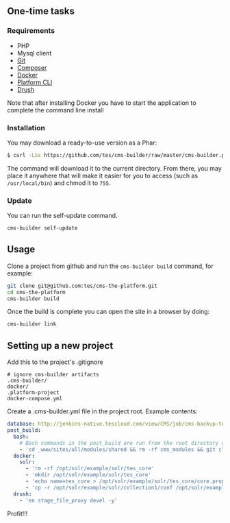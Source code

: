 
## One-time tasks
### Requirements

* PHP
* Mysql client
* [Git](https://git-scm.com/book/en/v2/Getting-Started-Installing-Git)
* [Composer](https://getcomposer.org/)
* [Docker](https://www.docker.com/)
* [Platform CLI](https://docs.platform.sh/overview/cli.html)
* [Drush](http://docs.drush.org/en/master/install/)

Note that after installing Docker you have to start the application to complete the command line install

### Installation
You may download a ready-to-use version as a Phar:

```sh
$ curl -LSs https://github.com/tes/cms-builder/raw/master/cms-builder.phar -o cms-builder
```

The command will download it to the current directory. From there, you may place it anywhere that will make it easier for you to access (such as `/usr/local/bin`) and chmod it to `755`.

### Update
You can run the self-update command.
```sh
cms-builder self-update
```

## Usage
Clone a project from github and run the `cms-builder build` command, for example:
```bash
git clone git@github.com:tes/cms-the-platform.git
cd cms-the-platform
cms-builder build
```

Once the build is complete you can open the site in a browser by doing:
```bash
cms-builder link
```

## Setting up a new project
Add this to the project's .gitignore
```
# ignore cms-builder artifacts
.cms-builder/
docker/
.platform-project
docker-compose.yml
```

Create a .cms-builder.yml file in the project root. Example contents:
```yaml
database: http://jenkins-native.tescloud.com/view/CMS/job/cms-backup-tes-live/ws/database.sql.gz
post_build:
  bash:
    # Bash commands in the post_build are run from the root directory of the project
    - 'cd _www/sites/all/modules/shared && rm -rf cms_modules && git clone git@github.com:tes/cms-modules.git cms_modules'
  docker:
    solr:
      - 'rm -rf /opt/solr/example/solr/tes_core'
      - 'mkdir /opt/solr/example/solr/tes_core'
      - 'echo name=tes_core > /opt/solr/example/solr/tes_core/core.properties'
      - 'cp -r /opt/solr/example/solr/collection1/conf /opt/solr/example/solr/tes_core'
  drush:
    - 'en stage_file_proxy devel -y'
```

Profit!!!
